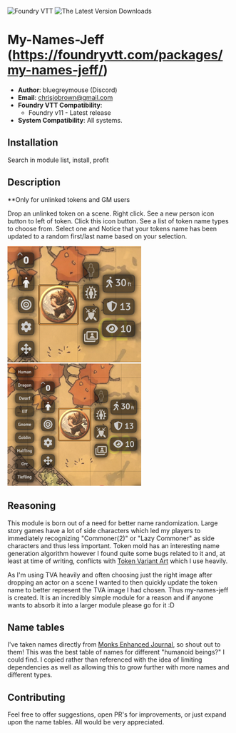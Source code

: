 ![Foundry VTT](https://img.shields.io/badge/Foundry-Version11-informational)
![The Latest Version Downloads](https://img.shields.io/badge/dynamic/json?label=Latest%20version%20users&query=$[0].assets[?(@.name.includes(%27.zip%27))].download_count&url=https%3A%2F%2Fapi.github.com%2Frepos%2Fchrisjbrown%2Fmy-names-jeff%2Freleases)
# My-Names-Jeff (https://foundryvtt.com/packages/my-names-jeff/)

* **Author**: bluegreymouse (Discord)
* **Email**: chrisjobrown@gmail.com
* **Foundry VTT Compatibility**:
  - Foundry v11 - Latest release
* **System Compatibility**: All systems.

## Installation
Search in module list, install, profit

## Description
**Only for unlinked tokens and GM users

Drop an unlinked token on a scene. Right click. See a new person icon button to left of token. Click this icon button. See a list of token name types to choose from. Select one and Notice that your tokens name has been updated to a random first/last name based on your selection.

<div><img src="./media/step-1.png" alt="Step-1" width="300"/></div>
<div><img src="./media/step-2.png" alt="Step-2" width="300"/></div>

## Reasoning
This module is born out of a need for better name randomization. Large story games have a lot of side characters which led my players to immediately recognizing "Commoner(2)" or "Lazy Commoner" as side characters and thus less important. Token mold has an interesting name generation algorithm however I found quite some bugs related to it and, at least at time of writing, conflicts with [Token Variant Art](https://github.com/Aedif/TokenVariants/tree/master) which I use heavily.

As I'm using TVA heavily and often choosing just the right image after dropping an actor on a scene I wanted to then quickly update the token name to better represent the TVA image I had chosen. Thus my-names-jeff is created. It is an incredibly simple module for a reason and if anyone wants to absorb it into a larger module please go for it :D

## Name tables
I've taken names directly from [Monks Enhanced Journal](https://github.com/ironmonk88/monks-enhanced-journal/tree/main), so shout out to them! This was the best table of names for different "humanoid beings?" I could find. I copied rather than referenced with the idea of limiting dependencies as well as allowing this to grow further with more names and different types.

## Contributing
Feel free to offer suggestions, open PR's for improvements, or just expand upon the name tables. All would be very appreciated.